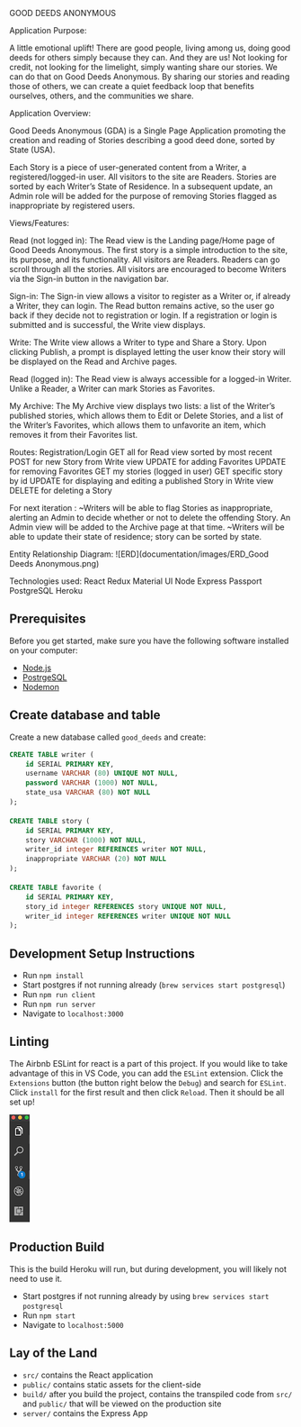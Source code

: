 GOOD DEEDS ANONYMOUS

Application Purpose:

A little emotional uplift! There are good people, living among us, doing good deeds for others simply because they can. And they are us! Not looking for credit, not looking for the limelight,  simply wanting share our stories. We can do that on Good Deeds Anonymous. By sharing our stories and reading those of others, we can create a quiet feedback loop that benefits ourselves, others, and the communities we share.

Application Overview:

Good Deeds Anonymous (GDA) is a Single Page Application promoting the creation and reading of Stories describing a good deed done, sorted by State (USA).

Each Story is a piece of user-generated content from a Writer, a registered/logged-in user. All visitors to the site are Readers. Stories are sorted by each Writer’s State of Residence. In a subsequent update, an Admin role will be added for the purpose of removing Stories flagged as inappropriate by registered users.

Views/Features:

Read (not logged in):
The Read view is the Landing page/Home page of Good Deeds Anonymous. The first story is a simple introduction to the site, its purpose, and its functionality. All visitors are Readers. Readers can go scroll through all the stories. All visitors are encouraged to become Writers via the Sign-in button in the navigation bar. 

Sign-in:
The Sign-in view allows a visitor to register as a Writer or, if already a Writer, they can login. The Read button remains active, so the user go back if they decide not to registration or login. If a registration or login is submitted and is successful, the Write view displays.

Write:
The Write view allows a Writer to type and Share a Story. Upon clicking Publish, a prompt is displayed letting the user know their story will be displayed on the Read and Archive pages.

Read (logged in):
The Read view is always accessible for a logged-in Writer. Unlike a Reader, a Writer can mark Stories as Favorites.

My Archive:
The My Archive view displays two lists: a list of the Writer’s published stories, which allows them to Edit or Delete Stories, and a list of the Writer’s Favorites, which allows them to unfavorite an item, which removes it from their Favorites list.

Routes:
Registration/Login
GET all for Read view sorted by most recent
POST for new Story from Write view
UPDATE for adding Favorites
UPDATE for removing Favorites
GET my stories (logged in user)
GET specific story by id
UPDATE for displaying and editing a published Story in Write view
DELETE for deleting a Story

For next iteration
:
~Writers will be able to flag Stories as inappropriate, alerting an Admin to decide whether or not to delete the offending Story. An Admin view will be added to the Archive page at that time.
~Writers will be able to update their state of residence; story can be sorted by state.

Entity Relationship Diagram:
![ERD](documentation/images/ERD_Good Deeds Anonymous.png)

Technologies used:
React
Redux
Material UI
Node
Express
Passport
PostgreSQL
Heroku

## Prerequisites

Before you get started, make sure you have the following software installed on your computer:

- [Node.js](https://nodejs.org/en/)
- [PostrgeSQL](https://www.postgresql.org/)
- [Nodemon](https://nodemon.io/)

## Create database and table

Create a new database called `good_deeds` and create:

```SQL
CREATE TABLE writer (
    id SERIAL PRIMARY KEY,
    username VARCHAR (80) UNIQUE NOT NULL,
    password VARCHAR (1000) NOT NULL,
    state_usa VARCHAR (80) NOT NULL
);

CREATE TABLE story (
	id SERIAL PRIMARY KEY,
	story VARCHAR (1000) NOT NULL,
	writer_id integer REFERENCES writer NOT NULL,
	inappropriate VARCHAR (20) NOT NULL
);

CREATE TABLE favorite (
	id SERIAL PRIMARY KEY,
	story_id integer REFERENCES story UNIQUE NOT NULL,
	writer_id integer REFERENCES writer UNIQUE NOT NULL
);
```

## Development Setup Instructions

* Run `npm install`
* Start postgres if not running already (`brew services start postgresql`)
* Run `npm run client`
* Run `npm run server`
* Navigate to `localhost:3000`

## Linting

The Airbnb ESLint for react is a part of this project. If you would like to take advantage of this in VS Code, you can add the `ESLint` extension. Click the `Extensions` button (the button right below the `Debug`) and search for `ESLint`. Click `install` for the first result and then click `Reload`. Then it should be all set up!

![VSCode Toolbar](documentation/images/vscode-toolbar.png)

## Production Build

This is the build Heroku will run, but during development, you will likely not need to use it.

* Start postgres if not running already by using `brew services start postgresql`
* Run `npm start`
* Navigate to `localhost:5000`

## Lay of the Land

* `src/` contains the React application
* `public/` contains static assets for the client-side
* `build/` after you build the project, contains the transpiled code from `src/` and `public/` that will be viewed on the production site
* `server/` contains the Express App
